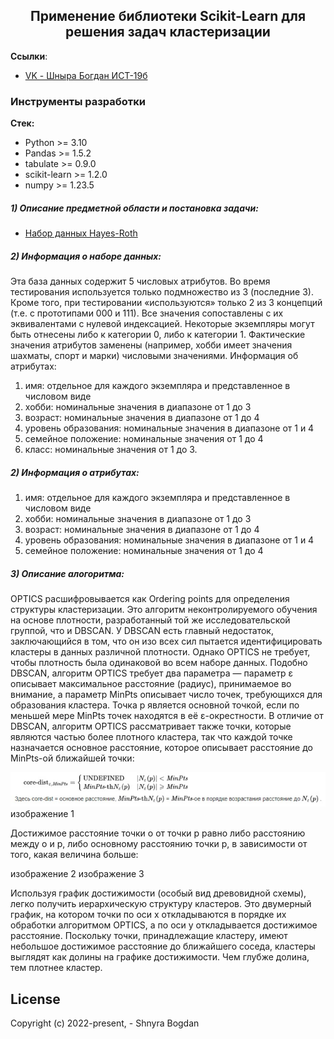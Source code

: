 <h2 align="center">Применение библиотеки Scikit-Learn для решения задач кластеризации</h2>

**Ссылки**:
- [VK - Шныра Богдан ИСТ-19б](https://vk.com/id404101172)


### Инструменты разработки

**Стек:**
- Python >= 3.10
- Pandas >= 1.5.2
- tabulate >= 0.9.0
- scikit-learn >= 1.2.0
- numpy >= 1.23.5


##### 1) Описание предметной области и постановка задачи:

  - [Набор данных Hayes-Roth](http://archive.ics.uci.edu/ml/datasets/Hayes-Roth)

##### 2) Информация о наборе данных:

Эта база данных содержит 5 числовых атрибутов. Во время тестирования используется только подмножество из 3 (последние 3). Кроме того, при тестировании «используются» только 2 из 3 концепций (т.е. с прототипами 000 и 111). Все значения сопоставлены с их эквивалентами с нулевой индексацией.
Некоторые экземпляры могут быть отнесены либо к категории 0, либо к категории 1. 
Фактические значения атрибутов заменены  (например, хобби имеет значения шахматы, спорт и марки) числовыми значениями. 
Информация об атрибутах:
1) имя: отдельное для каждого экземпляра и представленное в числовом виде
2) хобби: номинальные значения в диапазоне от 1 до 3
3) возраст: номинальные значения в диапазоне от 1 до 4
4) уровень образования: номинальные значения в диапазоне от 1 и 4
5) семейное положение: номинальные значения от 1 до 4
6) класс: номинальные значения от 1 до 3.

##### 2) Информация о атрибутах:

1) имя: отдельное для каждого экземпляра и представленное в числовом виде
2) хобби: номинальные значения в диапазоне от 1 до 3
3) возраст: номинальные значения в диапазоне от 1 до 4
4) уровень образования: номинальные значения в диапазоне от 1 и 4
5) семейное положение: номинальные значения от 1 до 4


##### 3) Описание алогоритма:

OPTICS расшифровывается как Ordering points для определения структуры кластеризации. Это алгоритм неконтролируемого обучения на основе плотности, разработанный той же исследовательской группой, что и DBSCAN. У DBSCAN есть главный недостаток, заключающийся в том, что он изо всех сил пытается идентифицировать кластеры в данных различной плотности. Однако OPTICS не требует, чтобы плотность была одинаковой во всем наборе данных.
Подобно DBSCAN, алгоритм OPTICS требует два параметра — параметр ε описывает максимальное расстояние (радиус), принимаемое во внимание, а параметр MinPts описывает число точек, требующихся для образования кластера. Точка p является основной точкой, если по меньшей мере MinPts точек находятся в её ε-окрестности. В отличие от DBSCAN, алгоритм OPTICS рассматривает также точки, которые являются частью более плотного кластера, так что каждой точке назначается основное расстояние, которое описывает расстояние до MinPts-ой ближайшей точки:

![Image alt](https://github.com/mi-bogdan/Clustering-laba2/blob/main/img/1.jpg)
изображение 1

Достижимое расстояние точки o от точки p равно либо расстоянию между o и p, либо основному расстоянию точки p, в зависимости от того, какая величина больше:

изображение 2
изображение 3

Используя график достижимости (особый вид древовидной схемы), легко получить иерархическую структуру кластеров. Это двумерный график, на котором точки по оси x откладываются в порядке их обработки алгоритмом OPTICS, а по оси y откладывается достижимое расстояние. Поскольку точки, принадлежащие кластеру, имеют небольшое достижимое расстояние до ближайшего соседа, кластеры выглядят как долины на графике достижимости. Чем глубже долина, тем плотнее кластер.


    
## License

Copyright (c) 2022-present, - Shnyra Bogdan
